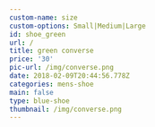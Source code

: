 ```yaml
---
custom-name: size
custom-options: Small|Medium|Large
id: shoe_green
url: /
title: green converse
price: '30'
pic-url: /img/converse.png
date: 2018-02-09T20:44:56.778Z
categories: mens-shoe
main: false
type: blue-shoe
thumbnail: /img/converse.png
---
```


